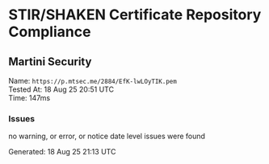 # STIR/SHAKEN Certificate Repository Compliance

## Martini Security

Name: `https://p.mtsec.me/2884/EfK-lwLOyTIK.pem`\
Tested At: 18 Aug 25 20:51 UTC\
Time: 147ms

### Issues

no warning, or error, or notice date level issues were found

Generated: 18 Aug 25 21:13 UTC